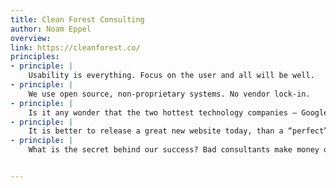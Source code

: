 ```yaml
---
title: Clean Forest Consulting
author: Noam Eppel
overview:
link: https://cleanforest.co/
principles:
- principle: |
    Usability is everything. Focus on the user and all will be well.
- principle: |
    We use open source, non-proprietary systems. No vendor lock-in.
- principle: |
    Is it any wonder that the two hottest technology companies – Google and Apple – are iconically known for their [simplicity](https://cleanforest.co//images/simplicity.png)? Customers want elegant and simple solutions which work well.
- principle: |
    It is better to release a great new website today, than a “perfect” website next month. The best websites are [released early](http://en.wikipedia.org/wiki/Release_early,_release_often), and are constantly evolving.
- principle: |
    What is the secret behind our success? Bad consultants make money off their clients, great consultants make money for their clients. That's it. That's the whole secret.


---
```

